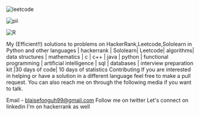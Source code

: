 ![leetcode](https://github.com/blaise-fonguh/Competitive-Programming/assets/58627106/fb8d914d-729b-413a-a74b-b84d962e0e08)

![pii](https://github.com/blaise-fonguh/Competitive-Programming/assets/58627106/a316f1fb-2f2c-4c57-b428-6cb583d47792)

![R](https://github.com/blaise-fonguh/Competitive-Programming/assets/58627106/b889e937-0422-4da2-9206-6897efda1ea5)


My (Efficient!!) solutions to problems on HackerRank,Leetcode,Sololearn in Python and other languages
| hackerrank | Sololearn| Leetcode| algorithms| data structures | mathematics | c | c++ | java | python | functional programming | artificial intelligence | sql | databases | interview preparation kit |30 days of code| 10 days of statistics
Contributing
If you are interested in helping or have a solution in a different language feel free to make a pull request. You can also reach me on through the following media if you want to talk.

Email - blaisefonguh99@gmail.com
Follow me on twitter
Let's connect on linkedin
I'm on hackerrank as well
